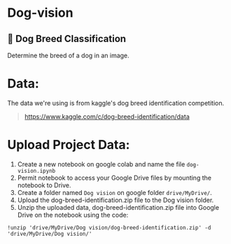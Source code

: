 # Dog-vision

## 🐶 Dog Breed Classification

Determine the breed of a dog in an image.

# Data:
The data we're using is from kaggle's dog breed identification competition. 
>https://www.kaggle.com/c/dog-breed-identification/data

# Upload Project Data:
1. Create a new notebook on google colab and name the file `dog-vision.ipynb`
2. Permit notebook to access your Google Drive files by mounting the notebook to Drive.
3. Create a folder named `Dog vision` on google folder `drive/MyDrive/`.
3. Upload the dog-breed-identification.zip file to the Dog vision folder.
5. Unzip the uploaded data, dog-breed-identification.zip file into Google Drive on the notebook using the code:

`!unzip 'drive/MyDrive/Dog vision/dog-breed-identification.zip' -d 'drive/MyDrive/Dog vision/'`
